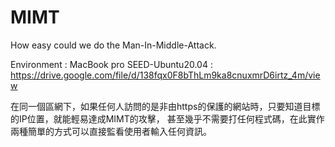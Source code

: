 # MIMT
How easy could we do the Man-In-Middle-Attack.

Environment :
MacBook pro
SEED-Ubuntu20.04 :  https://drive.google.com/file/d/138fqx0F8bThLm9ka8cnuxmrD6irtz_4m/view

在同一個區網下，如果任何人訪問的是非由https的保護的網站時，只要知道目標的IP位置，就能輕易達成MIMT的攻擊，
甚至幾乎不需要打任何程式碼，在此實作兩種簡單的方式可以直接監看使用者輸入任何資訊。
